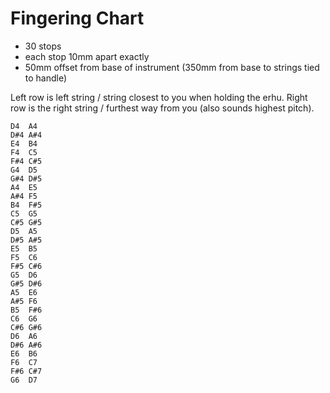 
# Fingering Chart

- 30 stops
- each stop 10mm apart exactly
- 50mm offset from base of instrument (350mm from base to strings tied to handle)

Left row is left string / string closest to you when holding the erhu. Right row is the right string / furthest way from you (also sounds highest pitch).
```
D4  A4
D#4 A#4
E4  B4
F4  C5
F#4 C#5
G4  D5
G#4 D#5
A4  E5
A#4 F5
B4  F#5
C5  G5
C#5 G#5
D5  A5
D#5 A#5
E5  B5
F5  C6
F#5 C#6
G5  D6
G#5 D#6
A5  E6
A#5 F6
B5  F#6
C6  G6
C#6 G#6
D6  A6
D#6 A#6
E6  B6
F6  C7
F#6 C#7
G6  D7
```
